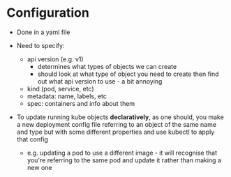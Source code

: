 # Configuration

* Done in a yaml file
* Need to specify:
  - api version (e.g. v1)
    - determines what types of objects we can create
    - should look at what type of object you need to create then find out what api version to use - a bit annoying
  - kind (pod, service, etc)
  - metadata: name, labels, etc
  - spec: containers and info about them

* To update running kube objects **declaratively**, as one should, you make a new deployment config file referring to an object of the same name and type but with some different properties and use kubectl to apply that config
  - e.g. updating a pod to use a different image - it will recognise that you're referring to the same pod and update it rather than making a new one
